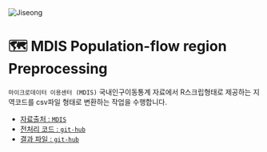 <img alt="Jiseong" src="https://img.shields.io/badge/Created%20by-Jiseong-orange.svg?style=flat&colorA=E1523D&colorB=blue"/>

# 🗺 MDIS Population-flow region Preprocessing 
`마이크로데이터 이용센터 (MDIS)` 국내인구이동통계 자료에서 R스크립형태로 제공하는 지역코드를 csv파일 형태로 변환하는 작업을 수행합니다.
* <a href = "https://mdis.kostat.go.kr/index.do"> 자료출처 : `MDIS` </a>
* <a href = "https://github.com/KimJiSeong1994/MDIS_Populationflow_region_Preprocessing/tree/main/Preprocessing"> 전처리 코드 : `git-hub` </a>
* <a href = "https://github.com/KimJiSeong1994/MDIS_Populationflow_region_Preprocessing/tree/main/Result"> 결과 파일 : `git-hub` </a>
